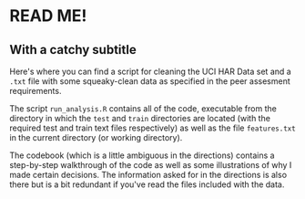 READ ME!
===============
## With a catchy subtitle
Here's where you can find a script for cleaning the UCI HAR Data set and a `.txt` file with some squeaky-clean data as specified in the peer assesment requirements.

The script `run_analysis.R` contains all of the code, executable from the directory in which the `test` and `train` directories are located (with the required test and train text files respectively) as well as the file `features.txt` in the current directory (or working directory).

The codebook (which is a little ambiguous in the directions) contains a step-by-step walkthrough of the code as well as some illustrations of why I made certain decisions. The information asked for in the directions is also there but is a bit redundant if you've read the files included with the data.
